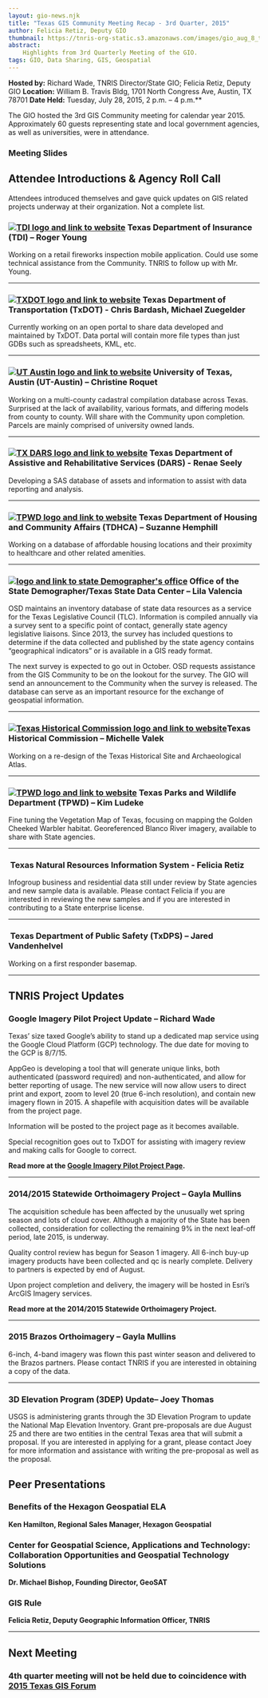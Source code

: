 ```yaml
---
layout: gio-news.njk
title: "Texas GIS Community Meeting Recap - 3rd Quarter, 2015"
author: Felicia Retiz, Deputy GIO
thumbnail: https://tnris-org-static.s3.amazonaws.com/images/gio_aug_8_th.png
abstract:
    Highlights from 3rd Quarterly Meeting of the GIO.
tags: GIO, Data Sharing, GIS, Geospatial
---
```



**Hosted by:** Richard Wade, TNRIS Director/State GIO; Felicia Retiz, Deputy GIO
**Location:** William B. Travis Bldg, 1701 North Congress Ave, Austin, TX 78701
**Date Held:** Tuesday, July 28, 2015, 2 p.m. – 4 p.m.**

<p class="lead">The GIO hosted the 3rd GIS Community meeting for calendar year 2015. Approximately 60 guests representing state and local government agencies, as well as universities, were in attendance.</p>

### Meeting Slides
<script async class="speakerdeck-embed" data-id="2c0243f5e8ea4c9cb248305107907274" data-ratio="1.33333333333333" src="//speakerdeck.com/assets/embed.js"></script>

## Attendee Introductions & Agency Roll Call

<p class="lead">Attendees introduced themselves and gave quick updates on GIS related projects underway at their organization. Not a complete list.</p>

<h3><a href="http://www.tdi.texas.gov"><img class="pull-right" src="https://tnris-org-static.s3.amazonaws.com/images/tdi_logo.png" alt="TDI logo and link to website"></a> Texas Department of Insurance (TDI) – Roger Young</h3>

Working on a retail fireworks inspection mobile application. Could use some technical assistance from the Community. TNRIS to follow up with Mr. Young.

****

<h3><a href="https://www.txdot.gov/"><img class="pull-right" src="https://tnris-org-static.s3.amazonaws.com/images/txdot_logo.jpg" alt="TXDOT logo and link to website"></a> Texas Department of Transportation (TxDOT) - Chris Bardash, Michael Zuegelder</h3>

Currently working on an open portal to share data developed and maintained by TxDOT. Data portal will contain more file types than just GDBs such as spreadsheets, KML, etc.

****

<h3><a href="http://www.utexas.edu"><img class="pull-right" src="https://tnris-org-static.s3.amazonaws.com/images/ut_logo.png" alt="UT Austin logo and link to website"></a> University of Texas, Austin (UT-Austin) – Christine Roquet</h3>

Working on a multi-county cadastral compilation database across Texas. Surprised at the lack of availability, various formats, and differing models from county to county. Will share with the Community upon completion. Parcels are mainly comprised of university owned lands.

****

<h3><a href="http://www.dars.state.tx.us/"><img class="pull-right" src="https://tnris-org-static.s3.amazonaws.com/images/dars_logo.png" alt="TX DARS logo and link to website"></a> Texas Department of Assistive and Rehabilitative Services (DARS) - Renae Seely</h3>

Developing a SAS database of assets and information to assist with data reporting and analysis.

****

<h3><a href="https://www.tdhca.state.tx.us"><img class="pull-right" src="https://tnris-org-static.s3.amazonaws.com/images/tdhca_logo.png" alt="TPWD logo and link to website"></a> Texas Department of Housing and Community Affairs (TDHCA) – Suzanne Hemphill </h3>

Working on a database of affordable housing locations and their proximity to healthcare and other related amenities.

****

<h3><a href="http://osd.state.tx.us"><img class="pull-right" src="https://tnris-org-static.s3.amazonaws.com/images/tx_demographer.jpg" alt="logo and link to state Demographer's office"></a> Office of the State Demographer/Texas State Data Center – Lila Valencia</h3>

OSD maintains an inventory database of state data resources as a service for the Texas Legislative Council (TLC). Information is compiled annually via a survey sent to a specific point of contact, generally state agency legislative liaisons. Since 2013, the survey has included questions to determine if the data collected and published by the state agency contains “geographical indicators” or is available in a GIS ready format.

The next survey is expected to go out in October. OSD requests assistance from the GIS Community to be on the lookout for the survey. The GIO will send an announcement to the Community when the survey is released. The database can serve as an important resource for the exchange of geospatial information.

****

<h3><a href="http://www.thc.state.tx.us/"><img class="pull-right" src="https://tnris-org-static.s3.amazonaws.com/images/thc_logo.png" alt="Texas Historical Commission logo and link to website"></a>Texas Historical Commission – Michelle Valek</h3>

Working on a re-design of the Texas Historical Site and Archaeological Atlas.

****

<h3><a href="https://tpwd.texas.gov/"><img class="pull-right" src="https://tnris-org-static.s3.amazonaws.com/images/tpwd_logo.jpg" alt="TPWD logo and link to website"></a> Texas Parks and Wildlife Department (TPWD) – Kim Ludeke</h3>

Fine tuning the Vegetation Map of Texas, focusing on mapping the Golden Cheeked Warbler habitat. Georeferenced Blanco River imagery, available to share with State agencies.

****

<h3><a href="/"><img class="pull-right" alt="" src="https://tnris-org-static.s3.amazonaws.com/images/tnris_logo.png" alt="TNRIS logo and link to website"></a> Texas Natural Resources Information System - Felicia Retiz </h3>

Infogroup business and residential data still under review by State agencies and new sample data is available. Please contact Felicia if you are interested in reviewing the new samples and if you are interested in contributing to a State enterprise license.

****

<h3><a href="https://www.dps.texas.gov/"><img class="pull-right" alt="" src="https://tnris-org-static.s3.amazonaws.com/images/tx_dps_logo.jpg" alt="Texas DPS logo and link to website"></a> Texas Department of Public Safety (TxDPS) – Jared Vandenhelvel</h3>

Working on a first responder basemap.

****

## TNRIS Project Updates

### Google Imagery Pilot Project Update – Richard Wade

Texas’ size taxed Google’s ability to stand up a dedicated map service using the Google Cloud Platform (GCP) technology. The due date for moving to the GCP is 8/7/15.

AppGeo is developing a tool that will generate unique links, both authenticated (password required) and non-authenticated, and allow for better reporting of usage. The new service will now allow users to direct print and export, zoom to level 20 (true 6-inch resolution), and contain new imagery flown in 2015. A shapefile with acquisition dates will be available from the project page.

Information will be posted to the project page as it becomes available.

Special recognition goes out to TxDOT for assisting with imagery review and making calls for Google to correct.

**Read more at the [Google Imagery Pilot Project Page](/texas-imagery-service).**

****

### 2014/2015 Statewide Orthoimagery Project  – Gayla Mullins

The acquisition schedule has been affected by the unusually wet spring season and lots of cloud cover. Although a majority of the State has been collected, consideration for collecting the remaining 9% in the next leaf-off period, late 2015, is underway.

Quality control review has begun for Season 1 imagery. All 6-inch buy-up imagery products have been collected and qc is nearly complete. Delivery to partners is expected by end of August.

Upon project completion and delivery, the imagery will be hosted in Esri’s ArcGIS Imagery services.

**Read more at the 2014/2015 Statewide Orthoimagery Project.**

****

### 2015 Brazos Orthoimagery – Gayla Mullins

6-inch, 4-band imagery was flown this past winter season and delivered to the Brazos partners. Please contact TNRIS if you are interested in obtaining a copy of the data.

****

### 3D Elevation Program (3DEP) Update– Joey Thomas

USGS is administering grants through the 3D Elevation Program to update the National Map Elevation Inventory. Grant pre-proposals are due August 25 and there are two entities in the central Texas area that will submit a proposal. If you are interested in applying for a grant, please contact Joey for more information and assistance with writing the pre-proposal as well as the proposal.

## Peer Presentations

### Benefits of the Hexagon Geospatial ELA
**Ken Hamilton, Regional Sales Manager, Hexagon Geospatial**

<script async class="speakerdeck-embed" data-id="f6cc47744c104d56b38fad749950aeea" data-ratio="1.77777777777778" src="//speakerdeck.com/assets/embed.js"></script>

### Center for Geospatial Science, Applications and Technology: Collaboration Opportunities and Geospatial Technology Solutions
**Dr. Michael Bishop, Founding Director, GeoSAT**

<script async class="speakerdeck-embed" data-id="6a3fa4ffdb064b6498495ac689d6cce7" data-ratio="1.33333333333333" src="//speakerdeck.com/assets/embed.js"></script>

### GIS Rule

**Felicia Retiz, Deputy Geographic Information Officer, TNRIS**
<script async class="speakerdeck-embed" data-id="fcf3064b297746a689b72ec734c69a17" data-ratio="1.77777777777778" src="//speakerdeck.com/assets/embed.js"></script>

****

## Next Meeting
### 4th quarter meeting will not be held due to coincidence with [2015 Texas GIS Forum](/texas-gis-forum/2015)
